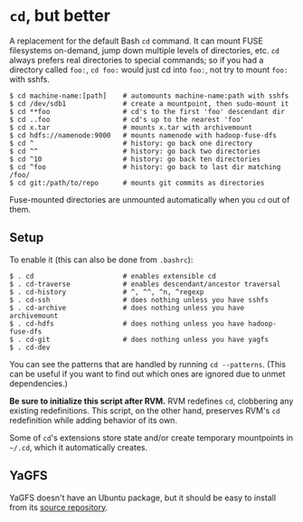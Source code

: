 # `cd`, but better

A replacement for the default Bash `cd` command. It can mount FUSE filesystems
on-demand, jump down multiple levels of directories, etc. `cd` always prefers
real directories to special commands; so if you had a directory called `foo:`,
`cd foo:` would just cd into `foo:`, not try to mount `foo:` with sshfs.

    $ cd machine-name:[path]    # automounts machine-name:path with sshfs
    $ cd /dev/sdb1              # create a mountpoint, then sudo-mount it
    $ cd **foo                  # cd's to the first 'foo' descendant dir
    $ cd ..foo                  # cd's up to the nearest 'foo'
    $ cd x.tar                  # mounts x.tar with archivemount
    $ cd hdfs://namenode:9000   # mounts namenode with hadoop-fuse-dfs
    $ cd ^                      # history: go back one directory
    $ cd ^^                     # history: go back two directories
    $ cd ^10                    # history: go back ten directories
    $ cd ^foo                   # history: go back to last dir matching /foo/
    $ cd git:/path/to/repo      # mounts git commits as directories

Fuse-mounted directories are unmounted automatically when you `cd` out of them.

## Setup

To enable it (this can also be done from `.bashrc`):

    $ . cd                      # enables extensible cd
    $ . cd-traverse             # enables descendant/ancestor traversal
    $ . cd-history              # ^, ^^, ^n, ^regexp
    $ . cd-ssh                  # does nothing unless you have sshfs
    $ . cd-archive              # does nothing unless you have archivemount
    $ . cd-hdfs                 # does nothing unless you have hadoop-fuse-dfs
    $ . cd-git                  # does nothing unless you have yagfs
    $ . cd-dev

You can see the patterns that are handled by running `cd --patterns`. (This can
be useful if you want to find out which ones are ignored due to unmet
dependencies.)

**Be sure to initialize this script after RVM.** RVM redefines `cd`, clobbering
any existing redefinitions. This script, on the other hand, preserves RVM's
`cd` redefinition while adding behavior of its own.

Some of `cd`'s extensions store state and/or create temporary mountpoints in
`~/.cd`, which it automatically creates.

## YaGFS

YaGFS doesn't have an Ubuntu package, but it should be easy to install from its
[source repository](https://github.com/spencertipping/yagfs).
